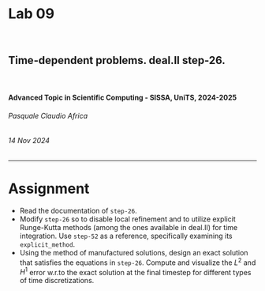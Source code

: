 <!--
title: Lab 09
paginate: true

_class: titlepage
-->

# Lab 09
<br>

## Time-dependent problems. deal.II step-26.
<br>

#### Advanced Topic in Scientific Computing - SISSA, UniTS, 2024-2025

###### Pasquale Claudio Africa

###### 14 Nov 2024

---

# Assignment

- Read the documentation of `step-26`.
- Modify `step-26` so to disable local refinement and to utilize explicit Runge-Kutta methods (among the ones available in deal.II) for time integration. Use `step-52` as a reference, specifically examining its `explicit_method`.
- Using the method of manufactured solutions, design an exact solution that satisfies the equations in `step-26`. Compute and visualize the $L^2$ and $H^1$ error w.r.to the exact solution at the final timestep for different types of time discretizations.
